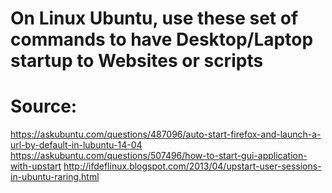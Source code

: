 # On Linux Ubuntu, use these set of commands to have Desktop/Laptop startup to Websites or scripts
# Source:
https://askubuntu.com/questions/487096/auto-start-firefox-and-launch-a-url-by-default-in-lubuntu-14-04
https://askubuntu.com/questions/507496/how-to-start-gui-application-with-upstart
http://ifdeflinux.blogspot.com/2013/04/upstart-user-sessions-in-ubuntu-raring.html
